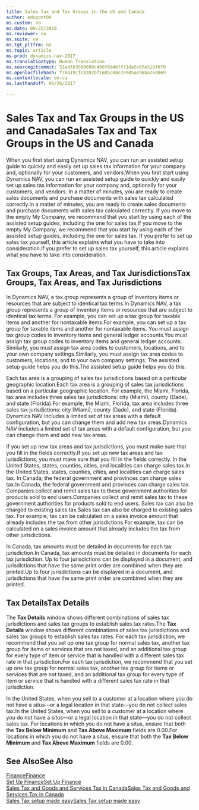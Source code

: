 ```yaml
---
title: Sales Tax and Tax Groups in the US and Canada
author: edupont04
ms.custom: na
ms.date: 09/22/2016
ms.reviewer: na
ms.suite: na
ms.tgt_pltfrm: na
ms.topic: article
ms-prod: dynamics-nav-2017
ms.translationtype: Human Translation
ms.sourcegitcommit: 51adfb3588099c496f0946ff71da5c6fe518f070
ms.openlocfilehash: f70a191fc8392bf1685c08c7e905ac96ba7ed069
ms.contentlocale: en-ca
ms.lasthandoff: 06/26/2017

---
```


# <a name="sales-tax-and-tax-groups-in-the-us-and-canada"></a><span data-ttu-id="85dc0-102">Sales Tax and Tax Groups in the US and Canada</span><span class="sxs-lookup"><span data-stu-id="85dc0-102">Sales Tax and Tax Groups in the US and Canada</span></span>
<span data-ttu-id="85dc0-103">When you first start using Dynamics NAV, you can run an assisted setup guide to quickly and easily set up sales tax information for your company and, optionally for your customers, and vendors.</span><span class="sxs-lookup"><span data-stu-id="85dc0-103">When you first start using Dynamics NAV, you can run an assisted setup guide to quickly and easily set up sales tax information for your company and, optionally for your customers, and vendors.</span></span> <span data-ttu-id="85dc0-104">In a matter of minutes, you are ready to create sales documents and purchase documents with sales tax calculated correctly.</span><span class="sxs-lookup"><span data-stu-id="85dc0-104">In a matter of minutes, you are ready to create sales documents and purchase documents with sales tax calculated correctly.</span></span>
<span data-ttu-id="85dc0-105">If you move to the empty My Company, we recommend that you start by using each of the assisted setup guides, including the one for sales tax.</span><span class="sxs-lookup"><span data-stu-id="85dc0-105">If you move to the empty My Company, we recommend that you start by using each of the assisted setup guides, including the one for sales tax.</span></span> <span data-ttu-id="85dc0-106">If you prefer to set up sales tax yourself, this article explains what you have to take into consideration.</span><span class="sxs-lookup"><span data-stu-id="85dc0-106">If you prefer to set up sales tax yourself, this article explains what you have to take into consideration.</span></span>  

## <a name="tax-groups-tax-areas-and-tax-jurisdictions"></a><span data-ttu-id="85dc0-107">Tax Groups, Tax Areas, and Tax Jurisdictions</span><span class="sxs-lookup"><span data-stu-id="85dc0-107">Tax Groups, Tax Areas, and Tax Jurisdictions</span></span>
<span data-ttu-id="85dc0-108">In Dynamics NAV, a tax group represents a group of inventory items or resources that are subject to identical tax terms.</span><span class="sxs-lookup"><span data-stu-id="85dc0-108">In Dynamics NAV, a tax group represents a group of inventory items or resources that are subject to identical tax terms.</span></span> <span data-ttu-id="85dc0-109">For example, you can set up a tax group for taxable items and another for nontaxable items.</span><span class="sxs-lookup"><span data-stu-id="85dc0-109">For example, you can set up a tax group for taxable items and another for nontaxable items.</span></span> <span data-ttu-id="85dc0-110">You must assign tax group codes to inventory items and general ledger accounts.</span><span class="sxs-lookup"><span data-stu-id="85dc0-110">You must assign tax group codes to inventory items and general ledger accounts.</span></span> <span data-ttu-id="85dc0-111">Similarly, you must assign tax area codes to customers, locations, and to your own company settings.</span><span class="sxs-lookup"><span data-stu-id="85dc0-111">Similarly, you must assign tax area codes to customers, locations, and to your own company settings.</span></span> <span data-ttu-id="85dc0-112">The assisted setup guide helps you do this.</span><span class="sxs-lookup"><span data-stu-id="85dc0-112">The assisted setup guide helps you do this.</span></span>  

<span data-ttu-id="85dc0-113">Each tax area is a grouping of sales tax jurisdictions based on a particular geographic location.</span><span class="sxs-lookup"><span data-stu-id="85dc0-113">Each tax area is a grouping of sales tax jurisdictions based on a particular geographic location.</span></span> <span data-ttu-id="85dc0-114">For example, the Miami, Florida, tax area includes three sales tax jurisdictions: city (Miami), county (Dade), and state (Florida).</span><span class="sxs-lookup"><span data-stu-id="85dc0-114">For example, the Miami, Florida, tax area includes three sales tax jurisdictions: city (Miami), county (Dade), and state (Florida).</span></span> <span data-ttu-id="85dc0-115">Dynamics NAV includes a limited set of tax areas with a default configuration, but you can change them and add new tax areas.</span><span class="sxs-lookup"><span data-stu-id="85dc0-115">Dynamics NAV includes a limited set of tax areas with a default configuration, but you can change them and add new tax areas.</span></span>  

<span data-ttu-id="85dc0-116">If you set up new tax areas and tax jurisdictions, you must make sure that you fill in the fields correctly.</span><span class="sxs-lookup"><span data-stu-id="85dc0-116">If you set up new tax areas and tax jurisdictions, you must make sure that you fill in the fields correctly.</span></span> <span data-ttu-id="85dc0-117">In the United States, states, counties, cities, and localities can charge sales tax.</span><span class="sxs-lookup"><span data-stu-id="85dc0-117">In the United States, states, counties, cities, and localities can charge sales tax.</span></span> <span data-ttu-id="85dc0-118">In Canada, the federal government and provinces can charge sales tax.</span><span class="sxs-lookup"><span data-stu-id="85dc0-118">In Canada, the federal government and provinces can charge sales tax.</span></span> <span data-ttu-id="85dc0-119">Companies collect and remit sales tax to these government authorities for products sold to end users.</span><span class="sxs-lookup"><span data-stu-id="85dc0-119">Companies collect and remit sales tax to these government authorities for products sold to end users.</span></span> <span data-ttu-id="85dc0-120">Sales tax can also be charged to existing sales tax.</span><span class="sxs-lookup"><span data-stu-id="85dc0-120">Sales tax can also be charged to existing sales tax.</span></span> <span data-ttu-id="85dc0-121">For example, tax can be calculated on a sales invoice amount that already includes the tax from other jurisdictions.</span><span class="sxs-lookup"><span data-stu-id="85dc0-121">For example, tax can be calculated on a sales invoice amount that already includes the tax from other jurisdictions.</span></span>  

<span data-ttu-id="85dc0-122">In Canada, tax amounts must be detailed in documents for each tax jurisdiction.</span><span class="sxs-lookup"><span data-stu-id="85dc0-122">In Canada, tax amounts must be detailed in documents for each tax jurisdiction.</span></span> <span data-ttu-id="85dc0-123">Up to four jurisdictions can be displayed in a document, and jurisdictions that have the same print order are combined when they are printed.</span><span class="sxs-lookup"><span data-stu-id="85dc0-123">Up to four jurisdictions can be displayed in a document, and jurisdictions that have the same print order are combined when they are printed.</span></span>

## <a name="tax-details"></a><span data-ttu-id="85dc0-124">Tax Details</span><span class="sxs-lookup"><span data-stu-id="85dc0-124">Tax Details</span></span>
<span data-ttu-id="85dc0-125">The **Tax Details** window shows different combinations of sales tax jurisdictions and sales tax groups to establish sales tax rates.</span><span class="sxs-lookup"><span data-stu-id="85dc0-125">The **Tax Details** window shows different combinations of sales tax jurisdictions and sales tax groups to establish sales tax rates.</span></span> <span data-ttu-id="85dc0-126">For each tax jurisdiction, we recommend that you set up one tax group for normal sales tax, another tax group for items or services that are not taxed, and an additional tax group for every type of item or service that is handled with a different sales tax rate in that jurisdiction.</span><span class="sxs-lookup"><span data-stu-id="85dc0-126">For each tax jurisdiction, we recommend that you set up one tax group for normal sales tax, another tax group for items or services that are not taxed, and an additional tax group for every type of item or service that is handled with a different sales tax rate in that jurisdiction.</span></span>  

<span data-ttu-id="85dc0-127">In the United States, when you sell to a customer at a location where you do not have a *situs*—or a legal location in that state—you do not collect sales tax.</span><span class="sxs-lookup"><span data-stu-id="85dc0-127">In the United States, when you sell to a customer at a location where you do not have a *situs*—or a legal location in that state—you do not collect sales tax.</span></span> <span data-ttu-id="85dc0-128">For locations in which you do not have a situs, ensure that both the **Tax Below Minimum** and **Tax Above Maximum** fields are 0.00.</span><span class="sxs-lookup"><span data-stu-id="85dc0-128">For locations in which you do not have a situs, ensure that both the **Tax Below Minimum** and **Tax Above Maximum** fields are 0.00.</span></span>  

## <a name="see-also"></a><span data-ttu-id="85dc0-129">See Also</span><span class="sxs-lookup"><span data-stu-id="85dc0-129">See Also</span></span>
[<span data-ttu-id="85dc0-130">Finance</span><span class="sxs-lookup"><span data-stu-id="85dc0-130">Finance</span></span>](finance-setup.md)  
[<span data-ttu-id="85dc0-131">Set Up Finance</span><span class="sxs-lookup"><span data-stu-id="85dc0-131">Set Up Finance</span></span>](finance-setup-setup-finance-setup.md)  
[<span data-ttu-id="85dc0-132">Sales Tax and Goods and Services Tax in Canada</span><span class="sxs-lookup"><span data-stu-id="85dc0-132">Sales Tax and Goods and Services Tax in Canada</span></span>](ca-finance-setup-tax.md)  
[<span data-ttu-id="85dc0-133">Sales Tax setup made easy</span><span class="sxs-lookup"><span data-stu-id="85dc0-133">Sales Tax setup made easy</span></span>](https://madeira.microsoft.com/en-us/blog/sales-tax-setup-made-easy)  

